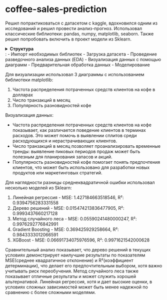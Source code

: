 # coffee-sales-prediction
Решил попрактиковаться с датасетом с kaggle, вдохновился одним из исследований и решил провести анализ-прогноз.  Использовал классические библиотеки: pandas, numpy, matplotlib, seaborn. Также решил попробовать включить в проект модели из Sklearn.
<details><summary><b>Структура</b></summary>...</details>:
- Импорт необходимых библиотек
- Загрузка датасета
- Проведение разведочного анализа данных (EDA)
- Визуализация данных с помощью диаграмм
- Предварительная обработка данных
- Моделирование 

Для визуализации использовал 3 диаграммы с использованием библиотеки matplotlib:
1) Частота распределения потраченных средств клиентов на кофе в долларах
2) Число транзакций в месяц
3) Популярность разновидностей кофе

Визуализация данных:
- Частота распределения потраченных средств клиентов на кофе показывает, как различается поведение клиентов в терминах расходов. Это может помочь в выявлении сплитов среди расходующихся и нерастрачивающих клиентов.
- Число транзакций в месяц позволяет проанализировать временные тренды: выявление пиковых периодов продаж может быть полезным для планирования запасов и акций.
- Популярность разновидностей кофе помогает понять предпочтения клиентов, что может быть использовано для разработки новых продуктов или маркетинговых стратегий.

Для наглядности разницы среднеквадратичной ошибки использовал несколько моделей из Sklearn:
1) Линейная регрессия - MSE: 1.427184663518546, R²: 0.9394756283331558
2) Дерево решений - MSE: 0.015474213836477905, R²: 0.9993437660217128
3) Метод случайного леса - MSE: 0.05590241480000247, R²: 0.9976292776842991
4) Gradient Boosting - MSE: 0.369425929258664, R²: 0.9843333012066591
5) XGBoost - MSE: 0.06691734075976596, R²: 0.9971621542000628

Сравнительный анализ показывает, что дерево решений в текущих условиях демонстрирует наилучшие результаты по показателям MSE(среднее квадратичное отклонение) и R²(коэффициент детерминации), что делает его предпочтительным выбором, хотя важно учитывать риск переобучения.
Метод случайного леса также показывает отличные результаты и может служить хорошей альтернативой.
Линейная регрессия, хотя и дает высокие оценки, в условиях сложных зависимостей может быть менее надежной по сравнению с более сложными моделями.
